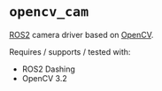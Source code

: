# `opencv_cam`

[ROS2](http://www.ros.org/) camera driver based on [OpenCV](https://opencv.org/).

Requires / supports / tested with:

 - ROS2 Dashing
 - OpenCV 3.2
